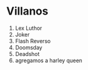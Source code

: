 
# Villanos

1. Lex Luthor
2. Joker
3. Flash Reverso
4. Doomsday
5. Deadshot
6. agregamos a harley queen
